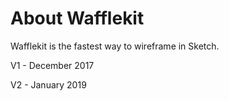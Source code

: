 # About Wafflekit

Wafflekit is the fastest way to wireframe in Sketch.

V1 - December 2017

V2 - January 2019



